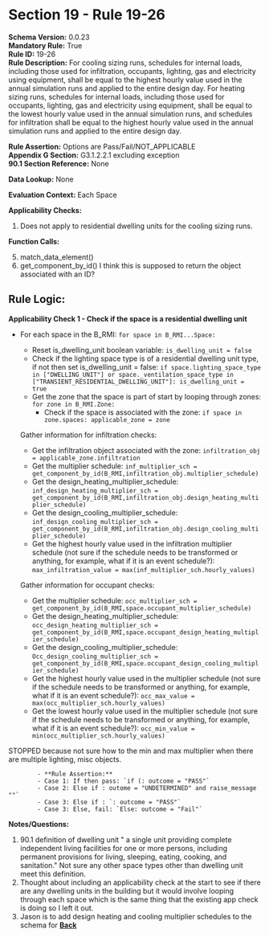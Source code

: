 # Section 19 - Rule 19-26              
**Schema Version:** 0.0.23    
**Mandatory Rule:** True    
**Rule ID:** 19-26               
**Rule Description:**  For cooling sizing runs, schedules for internal loads, including those used for infiltration, occupants, lighting, gas and electricity using equipment, shall be equal to the highest hourly value used in the annual simulation runs and applied to the entire design day. For heating sizing runs, schedules for internal loads, including those used for occupants, lighting, gas and electricity using equipment, shall be equal to the lowest hourly value used in the annual simulation runs, and schedules for infiltration shall be equal to the highest hourly value used in the annual simulation runs and applied to the entire design day.

**Rule Assertion:** Options are Pass/Fail/NOT_APPLICABLE     
**Appendix G Section:** G3.1.2.2.1 excluding exception         
**90.1 Section Reference:** None  

**Data Lookup:** None    

**Evaluation Context:** Each Space  

**Applicability Checks:**  
1. Does not apply to residential dwelling units for the cooling sizing runs. 
  
   
**Function Calls:**  
 
5. match_data_element()  
6. get_component_by_id()  I think this is supposed to return the object associated with an ID?


## Rule Logic:   
**Applicability Check 1 - Check if the space is a residential dwelling unit**  
- For each space in the B_RMI: `for space in B_RMI...Space:`  
    - Reset is_dwelling_unit boolean variable: `is_dwelling_unit = false`  
    - Check if the lighting space type is of a residential dwelling unit type, if not then set is_dwelling_unit = false: `if space.lighting_space_type in ["DWELLING_UNIT"] or space._ventilation_space_type in ["TRANSIENT_RESIDENTIAL_DWELLING_UNIT"]: is_dwelling_unit = true`  
    - Get the zone that the space is part of start by looping through zones: `for zone in B_RMI.Zone:`  
        - Check if the space is associated with the zone: `if space in zone.spaces: applicable_zone = zone`  
    
    Gather information for infiltration checks:
    - Get the infiltration object associated with the zone: `infiltration_obj = applicable_zone.infiltration`  
    - Get the multiplier schedule: `inf_multiplier_sch = get_component_by_id(B_RMI,infiltration_obj.multiplier_schedule)`  
    - Get the design_heating_multiplier_schedule: `inf_design_heating_multiplier_sch = get_component_by_id(B_RMI,infiltration_obj.design_heating_multiplier_schedule)`  
    - Get the design_cooling_multiplier_schedule: `inf_design_cooling_multiplier_sch = get_component_by_id(B_RMI,infiltration_obj.design_cooling_multiplier_schedule)`  
    - Get the highest hourly value used in the infiltration multiplier schedule (not sure if the schedule needs to be transformed or anything, for example, what if it is an event schedule?): `max_infiltration_value = max(inf_multiplier_sch.hourly_values)`  

    Gather information for occupant checks:
    - Get the multiplier schedule: `occ_multiplier_sch = get_component_by_id(B_RMI,space.occupant_multiplier_schedule)`  
    - Get the design_heating_multiplier_schedule: `occ_design_heating_multiplier_sch = get_component_by_id(B_RMI,space.occupant_design_heating_multiplier_schedule)`  
    - Get the design_cooling_multiplier_schedule: `Occ_design_cooling_multiplier_sch = get_component_by_id(B_RMI,space.occupant_design_cooling_multiplier_schedule)`  
    - Get the highest hourly value used in the multiplier schedule (not sure if the schedule needs to be transformed or anything, for example, what if it is an event schedule?): `occ_max_value = max(occ_multiplier_sch.hourly_values)`   
    - Get the lowest hourly value used in the multiplier schedule (not sure if the schedule needs to be transformed or anything, for example, what if it is an event schedule?): `occ_min_value = min(occ_multiplier_sch.hourly_values)`   

STOPPED because not sure how to the min and max multiplier when there are multiple lighting, misc objects. 

            - **Rule Assertion:** 
            - Case 1: If then pass: `if (: outcome = "PASS"`  
            - Case 2: Else if : outome = "UNDETERMINED" and raise_message ""`  
            - Case 3: Else if : `: outcome = "PASS"`  
            - Case 3: Else, fail: `Else: outcome = "Fail"`


**Notes/Questions:**  
1. 90.1 definition of dwelling unit " a single unit providing complete independent living facilities for one or more persons, including permanent provisions for living, sleeping, eating, cooking, and sanitation." Not sure any other space types other than dwelling unit meet this definition. 
2. Thought about including an applicability check at the start to see if there are any dwelling units in the building but it would involve looping through each space which is the same thing that the existing app check is doing so I left it out.
3. Jason is to add design heating and cooling multiplier schedules to the schema for 
**[Back](_toc.md)**
